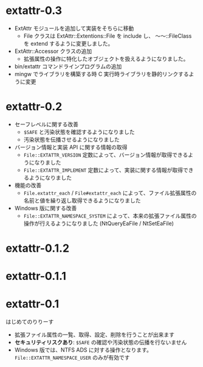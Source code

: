 
# extattr-0.3

  * ExtAttr モジュールを追加して実装をそちらに移動
      * File クラスは ExtAttr::Extentions::File を include し、
        〜〜::FileClass を extend するように変更しました。
  * ExtAttr::Accessor クラスの追加
      * 拡張属性の操作に特化したオブジェクトを扱えるようになりました。
  * bin/extattr コマンドラインプログラムの追加
  * mingw でライブラリを構築する時 C 実行時ライブラリを静的リンクするように変更

# extattr-0.2

  * セーフレベルに関する改善
      * `$SAFE` と汚染状態を確認するようになりました
      * 汚染状態を伝播させるようになりました
  * バージョン情報と実装 API に関する情報の取得
      * `File::EXTATTR_VERSION` 定数によって、バージョン情報が取得できるようになりました
      * `File::EXTATTR_IMPLEMENT` 定数によって、実装に関する情報が取得できるようになりました
  * 機能の改善
      * `File.extattr_each` / `File#extattr_each` によって、ファイル拡張属性の名前と値を繰り返し取得できるようになりました
  * Windows 版に関する改善
      * `File::EXTATTR_NAMESPACE_SYSTEM` によって、本来の拡張ファイル属性の操作が行えるようになりました
      (NtQueryEaFile / NtSetEaFile)

# extattr-0.1.2

# extattr-0.1.1

# extattr-0.1

はじめてのりりーす

  * 拡張ファイル属性の一覧、取得、設定、削除を行うことが出来ます
  * **セキュリティリスクあり**: `$SAFE` の確認や汚染状態の伝播を行ないません
  * Windows 版では、NTFS ADS に対する操作となります。`File::EXTATTR_NAMESPACE_USER` のみが有効です
